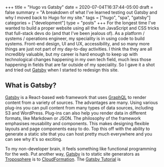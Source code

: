 +++
title = "Hugo vs Gatsby"
date = 2020-07-04T16:37:44-05:00
draft = false
summary = "A breakdown of what I've learned testing out Gatsby and why I moved back to Hugo for my site."
tags = ["hugo", "spa", "gatsby"]
categories = ["development"]
type = "posts"
+++
For the longest time I've wanted to build a proper website using all the fun JavaScript and CSS tricks that full-stack devs do (and that I've been jealous of). As a platform / systems / operations engineer, my speciality is in using code to build systems. Front-end design, UI and UX, accessibility, and so many more things are just not part of my day-to-day activities. I think tha they are all incredibly valuable, but my career is hard enough to keep up with technological changes happening in my own tech field, much less those happening in fields that are far outside of my speciality. So I gave it a shot and tried out [Gatsby](gatsbyjs.org/) when I started to redesign this site.

## What is Gatsby?
[Gatsby](gatsbyjs.org/) is a React-based web framework that uses [GraphQL](https://graphql.org/) to render content from a variety of sources. The advantages are many. Using various plug-ins you can pull content from many types of data sources, including S3 and WordPress. Plug-ins can also help you render data in different formats, like Markdown or JSON. The philosophy of the framework emphasises reusability and components. This makes designing flexible layouts and page components easy to do. Top this off with the ability to generate a static site that you can host pretty much everywhere and you can see why it's so exciting.

To my non-developer brain, it feels something like functional programming for the web. Put another way, [Gatsby](gatsbyjs.org/) is to static site generators as [Troposphere](https://github.com/cloudtools/troposphere) is to [CloudFormation](https://aws.amazon.com/cloudformation/).
The [Gatsby Tutorial](https://www.gatsbyjs.org/tutorial/) is